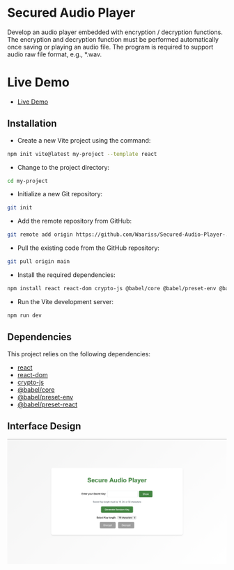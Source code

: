# Secured Audio Player

Develop an audio player embedded with encryption / decryption functions. The encryption and decryption function must be performed automatically once saving or playing an audio file. The program is required to support audio raw file format, e.g., *.wav.
# Live Demo
- [Live Demo](https://audioplayer-49127.web.app/)
## Installation

- Create a new Vite project using the command:
```bash
npm init vite@latest my-project --template react
```
- Change to the project directory:
```bash
cd my-project
```
- Initialize a new Git repository:
```bash
git init
```
- Add the remote repository from GitHub:
```bash
git remote add origin https://github.com/Waariss/Secured-Audio-Player-.git
```
- Pull the existing code from the GitHub repository:
```bash
git pull origin main
```
- Install the required dependencies:
```bash
npm install react react-dom crypto-js @babel/core @babel/preset-env @babel/preset-react
```
- Run the Vite development server:
```bash
npm run dev
```
## Dependencies

This project relies on the following dependencies:

- [react](https://www.npmjs.com/package/react)
- [react-dom](https://www.npmjs.com/package/react-dom)
- [crypto-js](https://www.npmjs.com/package/crypto-js)
- [@babel/core](https://www.npmjs.com/package/@babel/core)
- [@babel/preset-env](https://www.npmjs.com/package/@babel/preset-env)
- [@babel/preset-react](https://www.npmjs.com/package/@babel/preset-react)
## Interface Design
![UI](/design.png)
